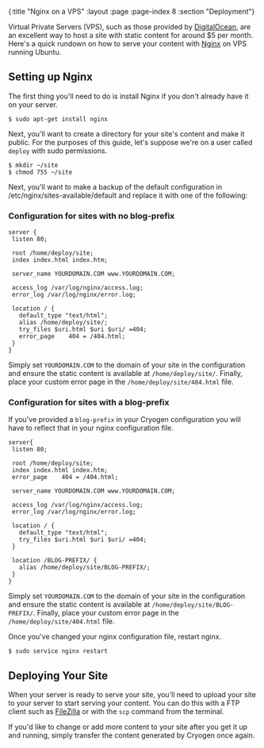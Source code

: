 {:title "Nginx on a VPS"
 :layout :page
 :page-index 8
 :section "Deployment"}
 
Virtual Private Servers (VPS), such as those provided by [DigitalOcean](https://www.digitalocean.com/), are an excellent way to host a site with static content for around $5 per month. Here's a quick rundown on how to serve your content with [Nginx](http://wiki.nginx.org/) on VPS running Ubuntu.

## Setting up Nginx

The first thing you'll need to do is install Nginx if you don't already have it on your server.

```
$ sudo apt-get install nginx
```

Next, you'll want to create a directory for your site's content and make it public. For the purposes of this guide, let's suppose we're on a user called `deploy` with sudo permissions. 

```
$ mkdir ~/site
$ chmod 755 ~/site
```

Next, you'll want to make a backup of the default configuration in /etc/nginx/sites-available/default and replace it with one of the following:

### Configuration for sites with no blog-prefix

```
server {
 listen 80;

 root /home/deploy/site;
 index index.html index.htm;

 server_name YOURDOMAIN.COM www.YOURDOMAIN.COM;

 access_log /var/log/nginx/access.log;
 error_log /var/log/nginx/error.log;

 location / {
   default_type "text/html";
   alias /home/deploy/site/;
   try_files $uri.html $uri $uri/ =404;
   error_page    404 = /404.html;
 }
}
```

Simply set `YOURDOMAIN.COM` to the domain of your site in the configuration and ensure the static content is available at `/home/deploy/site/`. Finally, place your custom error page in the `/home/deploy/site/404.html` file.

### Configuration for sites with a blog-prefix

If you've provided a `blog-prefix` in your Cryogen configuration you will have to reflect that in your nginx configuration file.

```
server{
 listen 80;

 root /home/deploy/site;
 index index.html index.htm;
 error_page    404 = /404.html;

 server_name YOURDOMAIN.COM www.YOURDOMAIN.COM;

 access_log /var/log/nginx/access.log;
 error_log /var/log/nginx/error.log;

 location / {
   default_type "text/html";
   try_files $uri.html $uri $uri/ =404;
 }

 location /BLOG-PREFIX/ {
   alias /home/deploy/site/BLOG-PREFIX/;
 }
}
```

Simply set `YOURDOMAIN.COM` to the domain of your site in the configuration and ensure the static content is available at `/home/deploy/site/BLOG-PREFIX/`. Finally, place your custom error page in the `/home/deploy/site/404.html` file.

Once you've changed your nginx configuration file, restart nginx.

```
$ sudo service nginx restart
```

## Deploying Your Site

When your server is ready to serve your site, you'll need to upload your site to your server to start serving your content. You can do this with a FTP client such as [FileZilla](https://filezilla-project.org/) or with the `scp` command from the terminal.

If you'd like to change or add more content to your site after you get it up and running, simply transfer the content generated by Cryogen once again.
